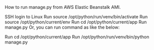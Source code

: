 How to run manage.py from AWS Elastic Beanstalk AMI.

SSH login to Linux
Run source /opt/python/run/venv/bin/activate
Run source /opt/python/current/env
Run cd /opt/python/current/app
Run manage.py <commands>
Or, you can run command as like the below:

Run cd /opt/python/current/app
Run /opt/python/run/venv/bin/python manage.py <command>